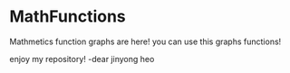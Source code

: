 ﻿# MathFunctions
 Mathmetics function graphs are here!
 you can use this graphs functions!

 enjoy my repository!
 -dear jinyong heo
